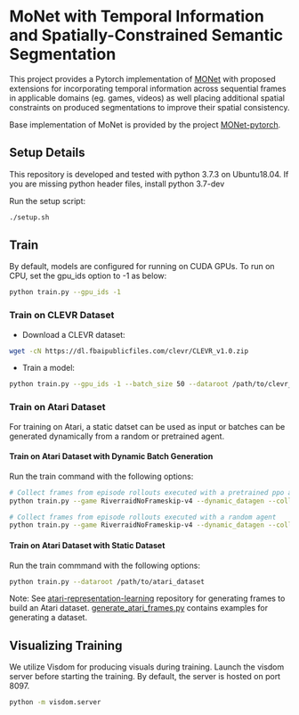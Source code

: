 # MoNet with Temporal Information and Spatially-Constrained Semantic Segmentation
This project provides a Pytorch implementation of [MONet](https://arxiv.org/abs/1901.11390) with proposed extensions for 
incorporating temporal information across sequential frames in applicable domains (eg. games, videos) as well
placing additional spatial constraints on produced segmentations to improve their spatial consistency.

Base implementation of MoNet is provided by the project [MONet-pytorch](https://github.com/baudm/MONet-pytorch).

## Setup Details 
This repository is developed and tested with python 3.7.3 on Ubuntu18.04. If you are missing python header files, install python 3.7-dev

Run the setup script:
```bash   
./setup.sh
```

## Train
By default, models are configured for running on CUDA GPUs. To run on CPU, set the gpu_ids option to -1 as below:
```bash
python train.py --gpu_ids -1 
```

### Train on CLEVR Dataset 
- Download a CLEVR dataset:
```bash
wget -cN https://dl.fbaipublicfiles.com/clevr/CLEVR_v1.0.zip
```
- Train a model:
```bash
python train.py --gpu_ids -1 --batch_size 50 --dataroot /path/to/clevr_dataset --dataset_mode clevr  --num_slots 4
```

### Train on Atari Dataset 
For training on Atari, a static datset can be used as input or batches can be generated dynamically
from a random or pretrained agent.  

#### Train on Atari Dataset with Dynamic Batch Generation 
Run the train command with the following options:
```bash
# Collect frames from episode rollouts executed with a pretrained ppo agent 
python train.py --game RiverraidNoFrameskip-v4 --dynamic_datagen --collect_mode pretrained_ppo

# Collect frames from episode rollouts executed with a random agent 
python train.py --game RiverraidNoFrameskip-v4 --dynamic_datagen --collect_mode random_agent 

```

#### Train on Atari Dataset with Static Dataset 
Run the train commmand with the following options:
```bash
python train.py --dataroot /path/to/atari_dataset
```
Note: See [atari-representation-learning](https://github.com/tmoopenn/atari-representation-learning) repository for generating frames to build an Atari dataset.
[generate_atari_frames.py](https://github.com/tmoopenn/atari-representation-learning/blob/master/generate_atari_frames.py) contains examples for generating a dataset.

## Visualizing Training
We utilize Visdom for producing visuals during training. Launch the visdom server before starting the training. By default, the server is hosted on port 8097.  
```bash
python -m visdom.server
```

